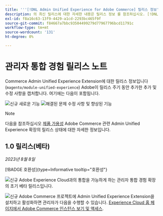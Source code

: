 ```yaml
---
title: '''[!DNL Admin Unified Experience for Adobe Commerce] 릴리스 정보'
description: 의 최신 릴리스에 대한 자세한 내용은 릴리스 정보 를 참조하십시오. [!DNL Admin Unified Experience] Commerce용 확장 프로그램.
exl-id: f8a16c63-13f9-4429-a1cd-2293bc465f9f
source-git-commit: f84667a7bbc93504499279d77967796bcd11791c
workflow-type: tm+mt
source-wordcount: '131'
ht-degree: 0%

---
```


# 관리자 통합 경험 릴리스 노트

Commerce Admin Unified Experience Extension에 대한 릴리스 정보입니다(`magento/module-unified-experience`) Adobe이 릴리스 주기 동안 추가한 추가 및 수정 사항을 캡처합니다. 여기에는 다음이 포함됩니다.

![신규](../assets/new.svg) 새로운 기능
![해결된 문제](../assets/fix.svg) 수정 사항 및 향상된 기능


>[!NOTE]
>
>다음을 참조하십시오 [제품 가용성](https://experienceleague.adobe.com/docs/commerce-operations/release/product-availability.html) Adobe Commerce 관련 Admin Unified Experience 확장의 릴리스 상태에 대한 자세한 정보입니다.

## 1.0 릴리스(베타)

*2023년 8월 8일*

[!BADGE 호환성]{type=Informative tooltip="호환성"}

![신규](../assets/new.svg) Adobe Experience Cloud과의 통합을 가능하게 하는 관리자 통합 경험 확장의 초기 베타 릴리스입니다.

![신규](../assets/new.svg) Adobe Commerce 프로젝트에 Admin Unified Experience Extension을 설치하고 활성화하면 관리자가 다음을 수행할 수 있습니다. [Experience Cloud 홈 페이지에서 Adobe Commerce 인스턴스 보기 및 액세스](admin-unified-experience-integration-overview.md).

